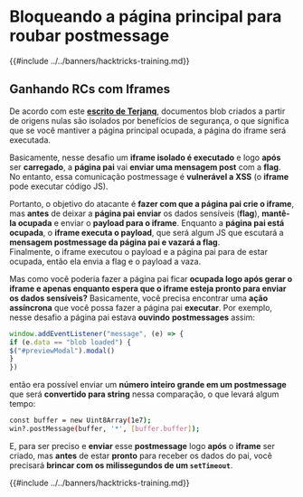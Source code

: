 # Bloqueando a página principal para roubar postmessage

{{#include ../../banners/hacktricks-training.md}}

## Ganhando RCs com Iframes

De acordo com este [**escrito de Terjanq**](https://gist.github.com/terjanq/7c1a71b83db5e02253c218765f96a710), documentos blob criados a partir de origens nulas são isolados por benefícios de segurança, o que significa que se você mantiver a página principal ocupada, a página do iframe será executada.

Basicamente, nesse desafio um **iframe isolado é executado** e logo **após** ser **carregado**, a **página pai** vai **enviar uma mensagem post** com a **flag**.\
No entanto, essa comunicação postmessage é **vulnerável a XSS** (o **iframe** pode executar código JS).

Portanto, o objetivo do atacante é **fazer com que a página pai crie o iframe**, mas **antes** de deixar a **página pai** **enviar** os dados sensíveis (**flag**), **mantê-la ocupada** e enviar o **payload para o iframe**. Enquanto a **página pai está ocupada**, o **iframe executa o payload**, que será algum JS que escutará a **mensagem postmessage da página pai e vazará a flag**.\
Finalmente, o iframe executou o payload e a página pai para de estar ocupada, então ela envia a flag e o payload a vaza.

Mas como você poderia fazer a página pai ficar **ocupada logo após gerar o iframe e apenas enquanto espera que o iframe esteja pronto para enviar os dados sensíveis?** Basicamente, você precisa encontrar uma **ação** **assíncrona** que você possa fazer a página pai **executar**. Por exemplo, nesse desafio a página pai estava **ouvindo** **postmessages** assim:
```javascript
window.addEventListener("message", (e) => {
if (e.data == "blob loaded") {
$("#previewModal").modal()
}
})
```
então era possível enviar um **número inteiro grande em um postmessage** que será **convertido para string** nessa comparação, o que levará algum tempo:
```bash
const buffer = new Uint8Array(1e7);
win?.postMessage(buffer, '*', [buffer.buffer]);
```
E, para ser preciso e **enviar** esse **postmessage** logo **após** o **iframe** ser criado, mas **antes** de estar **pronto** para receber os dados do pai, você precisará **brincar com os milissegundos de um `setTimeout`**.

{{#include ../../banners/hacktricks-training.md}}
